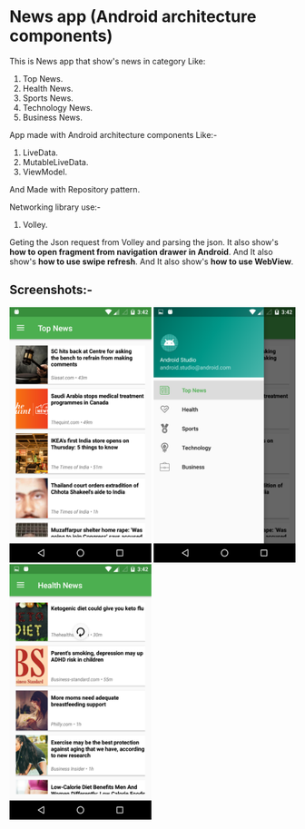 # News app (Android architecture components)

This is News app that show's news in category Like:

1) Top News.
2) Health News.
3) Sports News.
4) Technology News.
5) Business News.

App made with Android architecture components Like:-

1) LiveData.
2) MutableLiveData.
3) ViewModel.

And Made with Repository pattern.

Networking library use:- 

1) Volley.

Geting the Json request from Volley and parsing the json. It also show's **how to open fragment from navigation drawer in Android**. And It also show's **how to use swipe refresh**. And It also show's **how to use WebView**.

## Screenshots:-

<img src="https://github.com/krunalpatel3/News-app-AAC-Example/blob/master/Screenshots/Screenshot_20180808-154229.png" width="250" height="450" /> <img src="https://github.com/krunalpatel3/News-app-AAC-Example/blob/master/Screenshots/Screenshot_20180808-154236.png" width="250" height="450" /> <img src="https://github.com/krunalpatel3/News-app-AAC-Example/blob/master/Screenshots/Screenshot_20180808-154259.png" width="250" height="450" />


